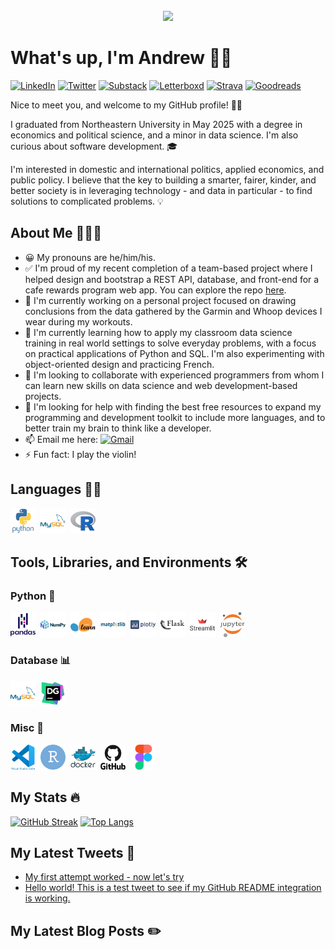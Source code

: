 <img src ="https://komarev.com/ghpvc/?username=a-fielding81" alt=""/>
<div id="header" align="center">
  <img src="https://media.giphy.com/media/v1.Y2lkPTc5MGI3NjExNnN1dnkxd3MybDdrYnBjengxeHRpd25oMWh1MHN1MmIzbGp1Z215NSZlcD12MV9naWZzX3NlYXJjaCZjdD1n/xTiIzJSKB4l7xTouE8/giphy.gif" width="500"/>
</div>

# What's up, I'm Andrew 🤙🏼
[![LinkedIn](https://img.shields.io/badge/LinkedIn-0077B5?style=for-the-badge&logo=linkedin&logoColor=white)](https://www.linkedin.com/in/a-fielding) [![Twitter](https://img.shields.io/badge/Twitter-1DA1F2?style=for-the-badge&logo=twitter&logoColor=white)](https://twitter.com/andrewcfielding) [![Substack](https://img.shields.io/badge/Substack-FF6719?style=for-the-badge&logo=substack&logoColor=white)](https://andrewcfielding.substack.com) [![Letterboxd](https://img.shields.io/badge/Letterboxd-orange?style=for-the-badge&logo=letterboxd&logoColor=white)](https://letterboxd.com/afielding81/) [![Strava](https://img.shields.io/badge/Strava-FC4C02?style=for-the-badge&logo=strava&logoColor=white)](https://www.strava.com/athletes/117241598) [![Goodreads](https://img.shields.io/badge/Goodreads-F3F1EA?style=for-the-badge&logo=goodreads&logoColor=372213)](https://www.goodreads.com/user/show/190896838-andrew-fielding)


Nice to meet you, and welcome to my GitHub profile! 👋🏼

I graduated from Northeastern University in May 2025 with a degree in economics and political science, and a minor in data science. I'm also curious about software development. 🎓

I'm interested in domestic and international politics, applied economics, and public policy. I believe that the key to building a smarter, fairer, kinder, and better society is in leveraging technology - and data in particular - to find solutions to complicated problems. 💡

## About Me 💁🏼‍♂️
- 😀 My pronouns are he/him/his.
- ✅ I'm proud of my recent completion of a team-based project where I helped design and bootstrap a REST API, database, and front-end for a cafe rewards program web app. You can explore the repo [here](https://github.com/a-fielding81/CafeCoin). 
- 🔭 I'm currently working on a personal project focused on drawing conclusions from the data gathered by the Garmin and Whoop devices I wear during my workouts. 
- 🌱 I'm currently learning how to apply my classroom data science training in real world settings to solve everyday problems, with a focus on practical applications of Python and SQL. I'm also experimenting with object-oriented design and practicing French.
- 👯 I'm looking to collaborate with experienced programmers from whom I can learn new skills on data science and web development-based projects. 
- 🤔 I'm looking for help with finding the best free resources to expand my programming and development toolkit to include more languages, and to better train my brain to think like a developer. 
- 📫 Email me here: [![Gmail](https://img.shields.io/badge/Gmail-D14836?style=for-the-badge&logo=gmail&logoColor=white)](mailto:afielding2025@gmail.com)
- ⚡️ Fun fact: I play the violin! 

## Languages 🤟🏼
<div>
  <img src="https://github.com/devicons/devicon/blob/master/icons/python/python-original-wordmark.svg" title="Python"  alt="Python" width="40" height="40"/>&nbsp;
  <img src="https://github.com/devicons/devicon/blob/master/icons/mysql/mysql-original-wordmark.svg" title="MySQL"  alt="MySQL" width="40" height="40"/>&nbsp;
  <img src="https://github.com/devicons/devicon/blob/master/icons/r/r-original.svg" title="R"  alt="R" width="40" height="40"/>&nbsp;
</div>

## Tools, Libraries, and Environments 🛠️
### Python 🐍
<div>
  <img src="https://github.com/devicons/devicon/blob/master/icons/pandas/pandas-original-wordmark.svg" title="Pandas"  alt="Pandas" width="40" height="40"/>&nbsp;
  <img src="https://github.com/devicons/devicon/blob/master/icons/numpy/numpy-original-wordmark.svg" title="Numpy"  alt="Numpy" width="40" height="40"/>&nbsp;
  <img src="https://github.com/devicons/devicon/blob/master/icons/scikitlearn/scikitlearn-original.svg" title="Scikit-Learn"  alt="R" width="40" height="40"/>&nbsp;
  <img src="https://github.com/devicons/devicon/blob/master/icons/matplotlib/matplotlib-original-wordmark.svg" title="Matplotlib"  alt="Matplotlib" width="40" height="40"/>&nbsp;
  <img src="https://github.com/devicons/devicon/blob/master/icons/plotly/plotly-original-wordmark.svg" title="Plotly"  alt="Plotly" width="40" height="40"/>&nbsp;
  <img src="https://github.com/devicons/devicon/blob/master/icons/flask/flask-original-wordmark.svg" title="Flask"  alt="Flask" width="40" height="40"/>&nbsp;
  <img src="https://github.com/devicons/devicon/blob/master/icons/streamlit/streamlit-original-wordmark.svg" title="Streamlit"  alt="Streamlit" width="40" height="40"/>&nbsp;
  <img src="https://github.com/devicons/devicon/blob/master/icons/jupyter/jupyter-original-wordmark.svg" title="Jupyter"  alt="Jupyter" width="40" height="40"/>&nbsp;
</div>

### Database 📊
<div>
  <img src="https://github.com/devicons/devicon/blob/master/icons/mysql/mysql-original-wordmark.svg" title="MySQL"  alt="MySQL" width="40" height="40"/>&nbsp;
  <img src="https://github.com/devicons/devicon/blob/master/icons/datagrip/datagrip-original.svg" title="DataGrip"  alt="DataGrip" width="40" height="40"/>&nbsp;
</div>

### Misc 🔗
<div>
  <img src="https://github.com/devicons/devicon/blob/master/icons/vscode/vscode-original-wordmark.svg" title="VS Code"  alt="VS Code" width="40" height="40"/>&nbsp;
  <img src="https://github.com/devicons/devicon/blob/master/icons/rstudio/rstudio-original.svg" title="R Studio"  alt="R Studio" width="40" height="40"/>&nbsp;
  <img src="https://github.com/devicons/devicon/blob/master/icons/docker/docker-original-wordmark.svg" title="Docker"  alt="Docker" width="40" height="40"/>&nbsp;
  <img src="https://github.com/devicons/devicon/blob/master/icons/github/github-original-wordmark.svg" title="GitHub"  alt="GitHub" width="40" height="40"/>&nbsp;
  <img src="https://github.com/devicons/devicon/blob/master/icons/figma/figma-original.svg" title="Figma"  alt="Figma" width="40" height="40"/>&nbsp;
</div>

## My Stats 🔥
[![GitHub Streak](http://github-readme-streak-stats.herokuapp.com?user=a-fielding81&theme=dark&background=000000)](https://git.io/streak-stats)
[![Top Langs](https://github-readme-stats.vercel.app/api/top-langs/?username=a-fielding81)](https://github.com/anuraghazra/github-readme-stats)

## My Latest Tweets 📱

<!-- TWITTER:START -->
- [My first attempt worked - now let&#39;s try](https://x.com/andrewcfielding/status/1929661401683185920)
- [Hello world! This is a test tweet to see if my GitHub README integration is working.](https://x.com/andrewcfielding/status/1929227891943825586)
<!-- TWITTER:END -->

## My Latest Blog Posts ✏️
<!-- BLOG-POST-LIST:START -->
<!-- BLOG-POST-LIST:END -->

<!--
**a-fielding81/a-fielding81** is a ✨ _special_ ✨ repository because its `README.md` (this file) appears on your GitHub profile.

Here are some ideas to get you started:

- 🔭 I’m currently working on ...
- 🌱 I’m currently learning ...
- 👯 I’m looking to collaborate on ...
- 🤔 I’m looking for help with ...
- 💬 Ask me about ...
- 📫 How to reach me: ...
- 😄 Pronouns: ...
- ⚡ Fun fact: ...
-->
